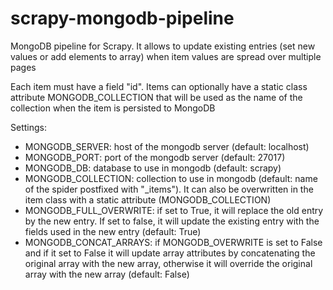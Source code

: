 scrapy-mongodb-pipeline
=======================

MongoDB pipeline for Scrapy. It allows to update existing entries (set new values or add elements to array) when item values are spread over multiple pages

Each item must have a field "id".
Items can optionally have a static class attribute MONGODB_COLLECTION that will be used as the name of the collection when the item is persisted to MongoDB

Settings:
* MONGODB_SERVER: host of the mongodb server (default: localhost)
* MONGODB_PORT: port of the mongodb server (default: 27017)
* MONGODB_DB: database to use in mongodb (default: scrapy)
* MONGODB_COLLECTION: collection to use in mongodb (default: name of the spider postfixed with "_items"). It can also be overwritten in the item class with a static attribute (MONGODB_COLLECTION)
* MONGODB_FULL_OVERWRITE: if set to True, it will replace the old entry by the new entry. If set to false, it will update the existing entry with the fields used in the new entry (default: True)
* MONGODB_CONCAT_ARRAYS: if MONGODB_OVERWRITE is set to False and if it set to False it will update array attributes by concatenating the original array with the new array, otherwise it will override the original array with the new array (default: False)
